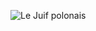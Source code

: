 ![Le Juif polonais](https://upload.wikimedia.org/wikipedia/commons/thumb/2/23/MJK_54041_Barocktr%C3%A4dg%C3%A5rden_%28Drottningholm%29.jpg/300px-MJK_54041_Barocktr%C3%A4dg%C3%A5rden_%28Drottningholm%29.jpg)